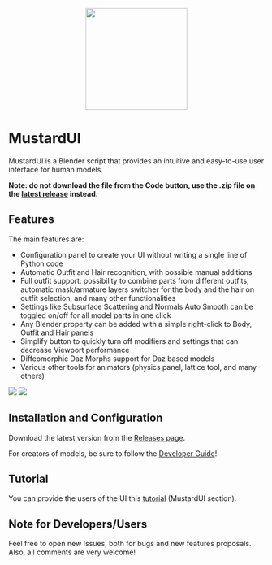 <p align="center">
  <img src="https://github.com/user-attachments/assets/066fa6fc-a872-4989-9c76-10b9c48f6722" width="200" />
</p>


# MustardUI

MustardUI is a Blender script that provides an intuitive and easy-to-use user interface for human models.

**Note: do not download the file from the Code button, use the .zip file on the [latest release](https://github.com/Mustard2/MustardUI/releases/latest) instead.**

## Features

The main features are:

* Configuration panel to create your UI without writing a single line of Python code
* Automatic Outfit and Hair recognition, with possible manual additions
* Full outfit support: possibility to combine parts from different outfits, automatic mask/armature layers switcher for the body and the hair on outfit selection, and many other functionalities
* Settings like Subsurface Scattering and Normals Auto Smooth can be toggled on/off for all model parts in one click
* Any Blender property can be added with a simple right-click to Body, Outfit and Hair panels
* Simplify button to quickly turn off modifiers and settings that can decrease Viewport performance
* Diffeomorphic Daz Morphs support for Daz based models
* Various other tools for animators (physics panel, lattice tool, and many others)

![](https://i.ibb.co/2v8m743/Immagine-2022-11-26-011024.png)
![](https://i.ibb.co/z7gbkC9/Immagine-2022-11-26-011007.png)

## Installation and Configuration

Download the latest version from the [Releases page](https://github.com/Mustard2/MustardUI/releases/latest).

For creators of models, be sure to follow the [Developer Guide](https://github.com/Mustard2/MustardUI/wiki/Developer-Guide)!

## Tutorial

You can provide the users of the UI this [tutorial](https://mustard3d.eu/documentation/#mustardui-and-tools) (MustardUI section).

## Note for Developers/Users

Feel free to open new Issues, both for bugs and new features proposals. Also, all comments are very welcome!
